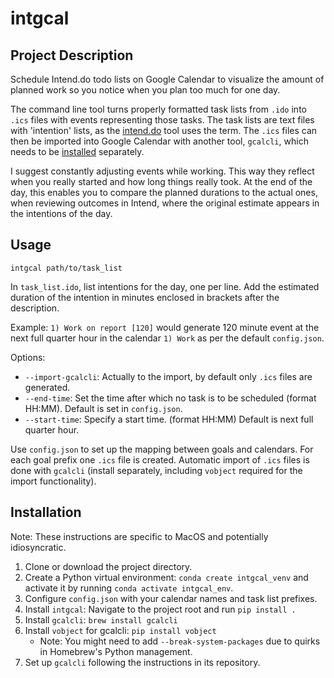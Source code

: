 # intgcal

## Project Description

Schedule Intend.do todo lists on Google Calendar to visualize the amount of 
planned work so you notice when you plan too much for one day.

The command line tool turns properly formatted task lists from `.ido` into 
`.ics` files with events representing those tasks. The task lists are text files
with 'intention' lists, as the [intend.do](https://intend.do/) tool uses the
term. The `.ics` files can then be imported into Google Calendar with another
tool, `gcalcli`, which needs to be 
[installed](https://github.com/insanum/gcalcli) separately.

I suggest constantly adjusting events while working. This way they reflect when
you really started and how long things really took. At the end of the day, this
enables you to compare the planned durations to the actual ones, when reviewing
outcomes in Intend, where the original estimate appears in the intentions of the
day.

## Usage

`intgcal path/to/task_list`

In `task_list.ido`, list intentions for the day, one per line. Add the estimated
duration of the intention in minutes enclosed in brackets after the description.

Example: `1) Work on report [120]` would generate 120 minute event at the next
full quarter hour in the calendar `1) Work` as per the default `config.json`.

Options:

- `--import-gcalcli`: Actually to the import, by default only `.ics` files are
  generated.
- `--end-time`: Set the time after which no task is to be scheduled (format
  HH:MM). Default is set in `config.json`.
- `--start-time`: Specify a start time. (format HH:MM) Default is next full
  quarter hour.

Use `config.json` to set up the mapping between goals and calendars. For each
goal prefix one `.ics` file is created. Automatic import of `.ics` files is done
with `gcalcli` (install separately, including `vobject` required for the import
functionality). 

## Installation

Note: These instructions are specific to MacOS and potentially idiosyncratic.

1. Clone or download the project directory.
2. Create a Python virtual environment: `conda create intgcal_venv` and
   activate it by running `conda activate intgcal_env`.
3. Configure `config.json` with your calendar names and task list prefixes.
4. Install `intgcal`: Navigate to the project root and run `pip install .`
5. Install `gcalcli`: `brew install gcalcli`
6. Install `vobject` for gcalcli: `pip install vobject`
   - Note: You might need to add `--break-system-packages` due to quirks in 
   Homebrew's Python management.
7. Set up `gcalcli` following the instructions in its repository.